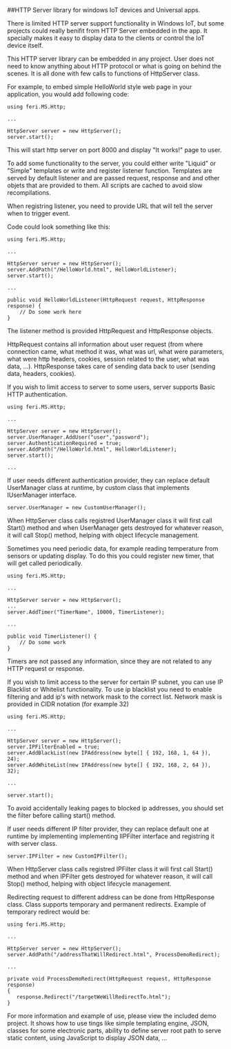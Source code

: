 ##HTTP Server library for windows IoT devices and Universal apps.

There is limited HTTP server support functionality in Windows IoT, but some projects could really benifit from HTTP Server embedded in the app. It specially makes it easy to display data to the clients or control the IoT device itself.

This HTTP server library can be embedded in any project. User does not need to know anything about HTTP protocol or what is going on behind the scenes. It is all done with few calls to functions of HttpServer class.

For example, to embed simple HelloWorld style web page in your application, you would add following code:

```
using feri.MS.Http;

...

HttpServer server = new HttpServer();
server.start();
```

This will start http server on port 8000 and display "It works!" page to user.

To add some functionality to the server, you could either write "Liquid" or "Simple" templates or write and register listener function. 
Templates are served by default listener and are passed request, response and and other objets that are provided to them.
All scripts are cached to avoid slow recompilations.

When registring listener, you need to provide URL that will tell the server when to trigger event.

Code could look something like this:

```
using feri.MS.Http;

...

HttpServer server = new HttpServer();
server.AddPath("/HelloWorld.html", HelloWorldListener);
server.start();

...

public void HelloWorldListener(HttpRequest request, HttpResponse response) {
    // Do some work here
}
```

The listener method is provided HttpRequest and HttpResponse objects.

HttpRequest contains all information about user request (from where connection came, what method it was, what was url, what were parameters, what were http headers, cookies, session related to the user, what was data, ...). HttpResponse takes care of sending data back to user (sending data, headers, cookies).

If you wish to limit access to server to some users, server supports Basic HTTP authentication. 

```
using feri.MS.Http;

...

HttpServer server = new HttpServer();
server.UserManager.AddUser("user","password");
server.AuthenticationRequired = true;
server.AddPath("/HelloWorld.html", HelloWorldListener);
server.start();

...
```

If user needs different authentication provider, they can replace default UserManager class at runtime, by custom class that implements IUserManager interface.

```
server.UserManager = new CustomUserManager();
```

When HttpServer class calls registred UserManager class it will first call Start() method and when UserManager gets destroyed for whatever reason, it will call Stop() method, helping with object lifecycle management.

Sometimes you need periodic data, for example reading temperature from sensors or updating display. To do this you could register new timer, that will get called periodically.

```
using feri.MS.Http;

...

HttpServer server = new HttpServer();
...
server.AddTimer("TimerName", 10000, TimerListener);

...

public void TimerListener() {
    // Do some work
}
```

Timers are not passed any information, since they are not related to any HTTP request or response.

If you wish to limit access to the server for certain IP subnet, you can use IP Blacklist or Whitelist functionality. To use ip blacklist you need to enable filtering and add ip's with network mask to the correct list. Network mask is provided in CIDR notation (for example 32)

```
using feri.MS.Http;

...

HttpServer server = new HttpServer();
server.IPFilterEnabled = true;
server.AddBlackList(new IPAddress(new byte[] { 192, 168, 1, 64 }), 24);
server.AddWhiteList(new IPAddress(new byte[] { 192, 168, 2, 64 }), 32);

...

server.start();
```

To avoid accidentally leaking pages to blocked ip addresses, you should set the filter before calling start() method.

If user needs different IP filter provider, they can replace default one at runtime by implementing implementing IIPFilter interface and registring it with server class.

```
server.IPFilter = new CustomIPFilter();
```

When HttpServer class calls registred IPFilter class it will first call Start() method and when IPFilter gets destroyed for whatever reason, it will call Stop() method, helping with object lifecycle management.

Redirecting request to different address can be done from HttpResponse class. Class supports temporary and permanent redirects. Example of temporary redirect would be:

```
using feri.MS.Http;

...

HttpServer server = new HttpServer();
server.AddPath("/addressThatWillRedirect.html", ProcessDemoRedirect);

...

private void ProcessDemoRedirect(HttpRequest request, HttpResponse response)
{
   response.Redirect("/targetWeWillRedirectTo.html");
}
```

For more information and example of use, please view the included demo project. It shows how to use tings like simple templating engine, JSON, classes for some electronic parts, ability to define server root path to serve static content, using JavaScript to display JSON data, ...

